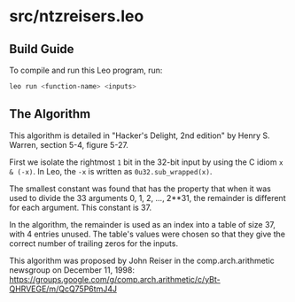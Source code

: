 # src/ntzreisers.leo

## Build Guide

To compile and run this Leo program, run:
```bash
leo run <function-name> <inputs>
```

## The Algorithm

This algorithm is detailed in "Hacker's Delight, 2nd edition"
by Henry S. Warren, section 5-4, figure 5-27.

First we isolate the rightmost `1` bit in the 32-bit input by
using the C idiom `x & (-x)`.  In Leo, the `-x` is
written as `0u32.sub_wrapped(x)`.

The smallest constant was found that has the property that when it was used to
divide the 33 arguments 0, 1, 2, ..., 2**31, the remainder is different for
each argument. This constant is 37.

In the algorithm, the remainder is used as an index into a table of size 37,
with 4 entries unused.  The table's values were chosen so that they give the
correct number of trailing zeros for the inputs.

This algorithm was proposed by John Reiser in the comp.arch.arithmetic newsgroup
on December 11, 1998:
https://groups.google.com/g/comp.arch.arithmetic/c/yBt-QHRVEGE/m/QcQ75P6tmJ4J

